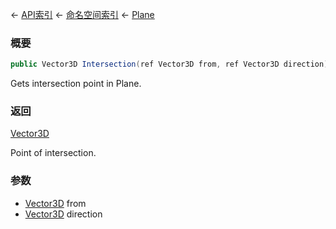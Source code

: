 ← [API索引](Api-Index) ← [命名空间索引](Namespace-Index) ← [Plane](VRageMath.Plane)

### 概要

```csharp
public Vector3D Intersection(ref Vector3D from, ref Vector3D direction)
```

Gets intersection point in Plane.

### 返回

[Vector3D](VRageMath.Vector3D)

Point of intersection.

### 参数

* [Vector3D](VRageMath.Vector3D) from
* [Vector3D](VRageMath.Vector3D) direction
